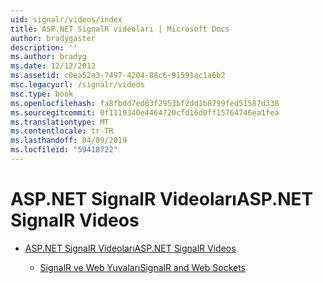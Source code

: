 ```yaml
---
uid: signalr/videos/index
title: ASP.NET SignalR videoları | Microsoft Docs
author: bradygaster
description: ''
ms.author: bradyg
ms.date: 12/12/2012
ms.assetid: c0ea52a3-7497-4204-88c6-91591ac1a6b2
msc.legacyurl: /signalr/videos
msc.type: book
ms.openlocfilehash: fa8fbdd7ed83f2953bf2dd1b8799fed51587d338
ms.sourcegitcommit: 0f1119340e4464720cfd16d0ff15764746ea1fea
ms.translationtype: MT
ms.contentlocale: tr-TR
ms.lasthandoff: 04/09/2019
ms.locfileid: "59418722"
---
```

# <a name="aspnet-signalr-videos"></a><span data-ttu-id="64410-102">ASP.NET SignalR Videoları</span><span class="sxs-lookup"><span data-stu-id="64410-102">ASP.NET SignalR Videos</span></span>

- [<span data-ttu-id="64410-103">ASP.NET SignalR Videoları</span><span class="sxs-lookup"><span data-stu-id="64410-103">ASP.NET SignalR Videos</span></span>](getting-started/index.md)

    - [<span data-ttu-id="64410-104">SignalR ve Web Yuvaları</span><span class="sxs-lookup"><span data-stu-id="64410-104">SignalR and Web Sockets</span></span>](getting-started/signalr-and-web-sockets.md)
